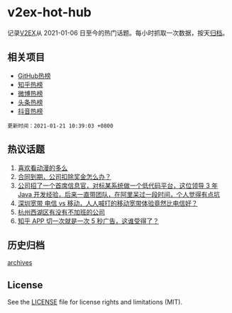 # v2ex-hot-hub

 记录[V2EX](https://www.v2ex.com/)从 2021-01-06 日至今的热门话题。每小时抓取一次数据，按天[归档](archives)。
 
 ## 相关项目

- [GitHub热榜](https://github.com/lonnyzhang423/github-hot-hub)
- [知乎热榜](https://github.com/lonnyzhang423/zhihu-hot-hub)
- [微博热榜](https://github.com/lonnyzhang423/weibo-hot-hub)
- [头条热榜](https://github.com/lonnyzhang423/toutiao-hot-hub)
- [抖音热榜](https://github.com/lonnyzhang423/douyin-hot-hub)


 `更新时间：2021-01-21 10:39:03 +0800`

## 热议话题

1. [喜欢看动漫的多么](https://www.v2ex.com/t/746629)
1. [合同到期，公司扣除奖金怎么办？](https://www.v2ex.com/t/746601)
1. [公司招了一个首席信息官，对标某系统做一个低代码平台，这位领导 3 年 Java 开发经验，后来一直带团队，在阿里呆过一段时间，个人觉得有点坑](https://www.v2ex.com/t/746717)
1. [深圳宽带 电信 vs 移动，人人喊打的移动宽带体验竟然比电信好？](https://www.v2ex.com/t/746649)
1. [杭州西湖区有没有不加班的公司](https://www.v2ex.com/t/746655)
1. [知乎 APP 切一次就是一次 5 秒广告，这谁受得了？](https://www.v2ex.com/t/746639)

## 历史归档

[archives](archives)

## License

See the [LICENSE](LICENSE) file for license rights and limitations (MIT).
